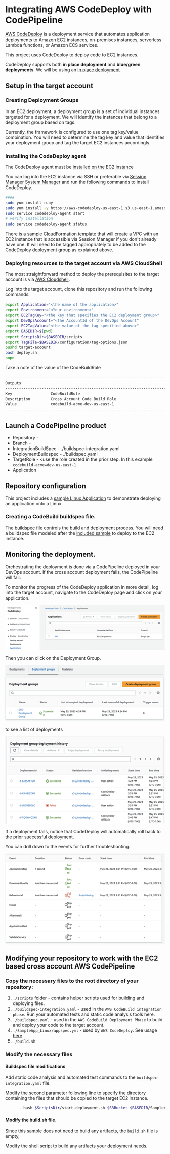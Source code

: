 # Integrating AWS CodeDeploy with CodePipeline

[AWS CodeDeploy](https://docs.aws.amazon.com/codedeploy/latest/userguide/welcome.html) is a deployment service that automates application deployments to Amazon EC2 instances, on-premises instances, serverless Lambda functions, or Amazon ECS services.

This project uses CodeDeploy to deploy code to EC2 instances.

CodeDeploy supports both **in place deployment** and **blue/green deployments**.  We will be using an [in place deployment](https://docs.aws.amazon.com/codedeploy/latest/userguide/welcome.html#welcome-deployment-overview-in-place)

## Setup in the target account

### Creating Deployment Groups

In an EC2 deployment, a deployment group is a set of individual instances targeted for a deployment. We will identify the instances that belong to a deployment group based on tags.  

Currently, the framework is configured to use one tag key/value combination. You will need to determine the tag key and value that identifies your deployment group and tag the target EC2 instances accordingly.

### Installing the CodeDeploy agent

The CodeDeploy agent must be [installed on the EC2 instance](https://docs.aws.amazon.com/codedeploy/latest/userguide/codedeploy-agent-operations-install-linux.html)

You can log into the EC2 instance via SSH or preferable via [Session Manager System Manager](https://docs.aws.amazon.com/systems-manager/latest/userguide/session-manager-getting-started.html) and run the following commands to install CodeDeploy.

```bash
####
sudo yum install ruby
sudo yum install -y https://aws-codedeploy-us-east-1.s3.us-east-1.amazonaws.com/latest/codedeploy-agent.noarch.rpm
sudo service codedeploy-agent start
# verify installation
sudo service codedeploy-agent status
```

There is a sample [CloudFormation template](./misc/vpc-with-ec2.yml) that will create a VPC with an EC2 instance that is accessible via Session Manager if you don't already have one.  It will need to be tagged appropriately to be added to the CodeDeploy deployment group as explained above.



### Deploying resources to the target account via AWS CloudShell

The most straightforward method to deploy the prerequisites to the target account is via [AWS Cloudshell](https://aws.amazon.com/cloudshell/).

Log into the target account, clone this repository and run the following commands.

```bash
export Application="<the name of the application>"
export Environment="<Your environment>"
export EC2TagKey="<the key that specifies the EC2 deployment group>"
export DevOpsAccount="<the AccountId of the DevOps Account"
export EC2TagValue="<the value of the tag specified above>"
export BASEDIR=$(pwd)
export ScriptsDir=$BASEDIR/scripts
export TagFile=$BASEDIR/configuration/tag-options.json
pushd target-account
bash deploy.sh
popd

```

Take a note of the value of the  CodeBuildRole

```bash
----------------------------------------------------------------------------------------------------
Outputs                                                                                            
----------------------------------------------------------------------------------------------------
Key                 CodeBuildRole                                                                  
Description         Cross Account Code Build Role                                                  
Value               codebuild-acme-dev-us-east-1                                                   
----------------------------------------------------------------------------------------------------
```

## Launch a CodePipeline product 

- Repository - <the name of your repository>
- Branch - <the branch>
- IntegrationBuildSpec - ./buildspec-integration.yaml
- DeploymentBuildspec - ./buildspec.yaml
- TargetRole - <use the role created in the prior step. In this example ```codebuild-acme=dev-us-east-1```
- Application <should match the Application value specified above>

## Repository configuration

This project includes a [sample Linux Application](../SampleApp_Linux/) to demonstrate deploying an application onto a Linux.  

### Creating a CodeBuild buildspec file.

The [buildspec file](https://docs.aws.amazon.com/codebuild/latest/userguide/build-spec-ref.html) controls the build and deployment process.  You will need a buildspec file modeled after the [included sample](./buildspec-codedeploy.yaml) to deploy to the EC2 instance.


## Monitoring the deployment.

Orchestrating the deployment is done via a CodePipeline deployed in your DevOps account.  If the cross account deployment fails, the CodePipeline will fail.

To monitor the progress of the CodeDeploy application in more detail, log into the target account, navigate to the CodeDeploy page and click on your application.

![deployment application](./images/2023-05-30-18-59-50.png)

Then you can click on the Deployment Group.

![deployment group](./images/2023-05-30-19-03-58.png)

to see a list of deployments

![deployments](./images/2023-05-30-19-04-46.png)

If a deployment fails, notice that CodeDeploy will automatically roll back to the prior successful deployment.

You can drill down to the events for further troubleshooting.

![view events](./images/2023-05-30-19-07-34.png)

## Modifying your repository to work with the EC2 based cross account AWS CodePipeline

### Copy the necessary files to the root directory of your  repository:

1. ```./scripts``` folder -  contains helper scripts used for building and deploying files.
2. ```./buildspec-integration.yaml``` - used in the ```AWS CodeBuild integration phase```.  Run your automated tests and static code analysis tools here.
3. ```./buildspec.yaml``` - used in the ```AWS CodeBuild Deployment Phase``` to build and deploy your code to the target account.
4. ```./SampleApp_Linux/appspec.yml``` - used by ```AWS CodeDeploy```.  See usage [here](https://docs.aws.amazon.com/codedeploy/latest/userguide/reference-appspec-file.html)
5. ```./build.sh```

### Modify the necessary files

#### Buildspec file modifications

Add static code analysis and automated test commands to the  ```buildspec-integration.yaml``` file.

Modify the second parameter following line to specify the directory containing the files 
that should be copied to the target EC2 instance.

```bash 
      - bash $ScriptsDir/start-deployment.sh $S3Bucket $BASEDIR/SampleApp_Linux "$CF_OUT_CodeDeployApplication" "$CF_OUT_CodeDeployDeploymentGroup"  
```

#### Modify the build.sh file.

Since this sample does not need to build any artifacts, the ```build.sh``` file is empty,  

Modify the shell script to build any artifacts your deployment needs.


